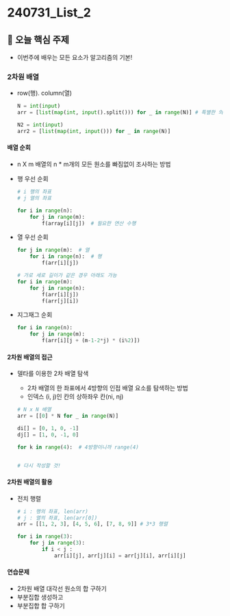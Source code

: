 # 240731_List_2

## 📌 오늘 핵심 주제
- 이번주에 배우는 모든 요소가 알고리즘의 기본!

### 2차원 배열

- row(행). column(열)

    ```python
    N = int(input)
    arr = [list(map(int, input().split())) for _ in range(N)] # 특별한 의미 없이 단순 반복할 때는 _ 사용하기도 함

    N2 = int(input)
    arr2 = [list(map(int, input())) for _ in range(N)]
    ```

#### 배열 순회
- n X m 배열의 n * m개의 모든 원소를 빠짐없이 조사하는 방법

- 행 우선 순회
    ```python
    # i 행의 좌표
    # j 열의 좌표

    for i in range(n):
        for j in range(m):
            f(array[i][j])  # 필요한 연산 수행
    ```
- 열 우선 순회
    ```python
    for j in range(m):  # 열
        for i in range(n):  # 행
            f(arr[i][j])

    # 가로 세로 길이가 같은 경우 아래도 가능
    for i in range(m):
        for j in range(n):
            f(arr[i][j])
            f(arr[j][i])
    ```

- 지그재그 순회
    ```python
    for i in range(n):
        for j in range(m):
            f(arr[i][j + (m-1-2*j) * (i%2)])
    ```

#### 2차원 배열의 접근
- 델타를 이용한 2차 배열 탐색
    - 2차 배열의 한 좌표에서 4방향의 인접 배열 요소를 탐색하는 방법
    - 인덱스 (i, j)인 칸의 상하좌우 칸(ni, nj)

    ```python
    # N x N 배열
    arr = [[0] * N for _ in range(N)]

    di[] = [0, 1, 0, -1]
    dj[] = [1, 0, -1, 0]

    for k in range(4):  # 4방향이니까 range(4)


    # 다시 작성할 것!
    ```

#### 2차원 배열의 활용
- 전치 행렬
    ```python
    # i : 행의 좌표, len(arr)
    # j : 열의 좌표, len(arr[0])
    arr = [[1, 2, 3], [4, 5, 6], [7, 8, 9]] # 3*3 행렬

    for i in range(3):
        for j in range(3):
            if i < j :
                arr[i][j], arr[j][i] = arr[j][i], arr[i][j]
    ```

#### 연습문제
- 2차원 배열 대각선 원소의 합 구하기
- 부분집합 생성하고
- 부분집합 합 구하기